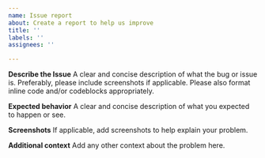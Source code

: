 ```yaml
---
name: Issue report
about: Create a report to help us improve
title: ''
labels: ''
assignees: ''

---
```


**Describe the Issue**
A clear and concise description of what the bug or issue is. Preferably, please include screenshots if applicable. Please also format inline code and/or codeblocks appropriately.

**Expected behavior**
A clear and concise description of what you expected to happen or see.

**Screenshots**
If applicable, add screenshots to help explain your problem.

**Additional context**
Add any other context about the problem here.

